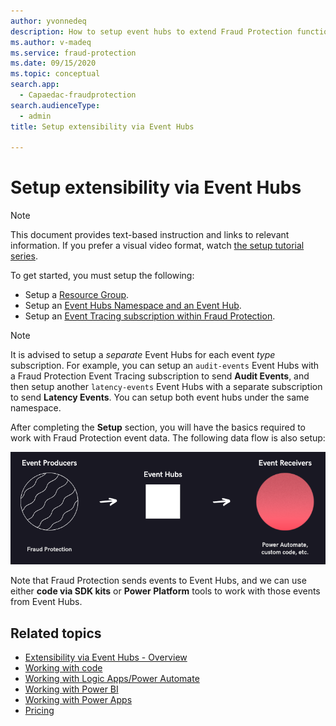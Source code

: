 ```yaml
---
author: yvonnedeq
description: How to setup event hubs to extend Fraud Protection functionality and incorporate Fraud Protection data into an organization’s processes and workflows.
ms.author: v-madeq
ms.service: fraud-protection
ms.date: 09/15/2020
ms.topic: conceptual
search.app:
  - Capaedac-fraudprotection
search.audienceType:
  - admin
title: Setup extensibility via Event Hubs

---
```



# Setup extensibility via Event Hubs

> [!NOTE]  
> This document provides text-based instruction and links to relevant information. If you prefer a visual video format, watch [the setup tutorial series](https://vimeo.com/showcase/7308527).

To get started, you must setup the following: 
- Setup a [Resource Group](https://docs.microsoft.com/azure/azure-resource-manager/management/manage-resource-groups-portal).
- Setup an [Event Hubs Namespace and an Event Hub](https://docs.microsoft.com/azure/event-hubs/event-hubs-create).
- Setup an [Event Tracing subscription within Fraud Protection](https://docs.microsoft.com/dynamics365/fraud-protection/event-tracing).
	
> [!NOTE]  
> It is advised to setup a *separate* Event Hubs for each event *type* subscription. For example, you can setup an `audit-events` Event Hubs with a Fraud Protection Event Tracing subscription to send **Audit Events**,  and then setup another `latency-events` Event Hubs with a separate subscription to send **Latency Events**. You can setup both event hubs under the same namespace.  

After completing the **Setup** section, you will have the basics required to work with Fraud Protection event data. The following data flow is also setup:

![data flow](media/eventhubs/data-flow.png)

   Note that Fraud Protection sends events to Event Hubs, and we can use either **code via SDK kits** or **Power Platform** tools to work with those events from Event Hubs.

## Related topics
- [Extensibility via Event Hubs - Overview](extensibility-via-event-hubs-overview.md)
- [Working with code](extensibility-with-code.md)
- [Working with Logic Apps/Power Automate](extensibility-with-power-automate.md)
- [Working with Power BI](extensibility-with-power-bi.md)
- [Working with Power Apps](extensibility-with-power-apps.md)
- [Pricing](extensibility-pricing.md)
 
